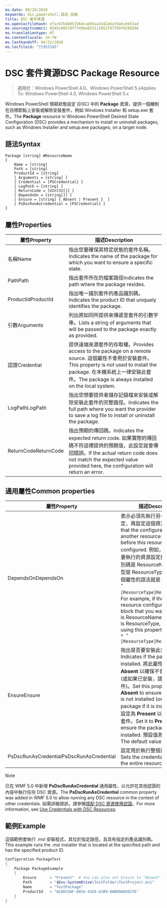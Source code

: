 ```yaml
---
ms.date: 09/20/2019
keywords: dsc,powershell,設定,安裝
title: DSC 套件資源
ms.openlocfilehash: efac07b4b051564cadd5aa1542a6afda6cd453ad
ms.sourcegitcommit: 6545c60578f7745be015111052fd7769f8289296
ms.translationtype: HT
ms.contentlocale: zh-TW
ms.lasthandoff: 04/22/2020
ms.locfileid: "71953145"
---
```

# <a name="dsc-package-resource"></a><span data-ttu-id="92baa-103">DSC 套件資源</span><span class="sxs-lookup"><span data-stu-id="92baa-103">DSC Package Resource</span></span>

> <span data-ttu-id="92baa-104">適用於：Windows PowerShell 4.0、Windows PowerShell 5.x</span><span class="sxs-lookup"><span data-stu-id="92baa-104">Applies To: Windows PowerShell 4.0, Windows PowerShell 5.x</span></span>

<span data-ttu-id="92baa-105">Windows PowerShell 預期狀態設定 (DSC) 中的 **Package** 資源，提供一個機制在目標節點上安裝或解除安裝套件，例如 Windows Installer 和 setup.exe 套件。</span><span class="sxs-lookup"><span data-stu-id="92baa-105">The **Package** resource in Windows PowerShell Desired State Configuration (DSC) provides a mechanism to install or uninstall packages, such as Windows Installer and setup.exe packages, on a target node.</span></span>

## <a name="syntax"></a><span data-ttu-id="92baa-106">語法</span><span class="sxs-lookup"><span data-stu-id="92baa-106">Syntax</span></span>

```Syntax
Package [string] #ResourceName
{
    Name = [string]
    Path = [string]
    ProductId = [string]
    [ Arguments = [string] ]
    [ Credential = [PSCredential] ]
    [ LogPath = [string] ]
    [ ReturnCode = [UInt32[]] ]
    [ DependsOn = [string[]] ]
    [ Ensure = [string] { Absent | Present }  ]
    [ PsDscRunAsCredential = [PSCredential] ]
}
```

## <a name="properties"></a><span data-ttu-id="92baa-107">屬性</span><span class="sxs-lookup"><span data-stu-id="92baa-107">Properties</span></span>

|<span data-ttu-id="92baa-108">屬性</span><span class="sxs-lookup"><span data-stu-id="92baa-108">Property</span></span> |<span data-ttu-id="92baa-109">描述</span><span class="sxs-lookup"><span data-stu-id="92baa-109">Description</span></span> |
|---|---|
|<span data-ttu-id="92baa-110">名稱</span><span class="sxs-lookup"><span data-stu-id="92baa-110">Name</span></span> |<span data-ttu-id="92baa-111">指出您要確保其特定狀態的套件名稱。</span><span class="sxs-lookup"><span data-stu-id="92baa-111">Indicates the name of the package for which you want to ensure a specific state.</span></span> |
|<span data-ttu-id="92baa-112">Path</span><span class="sxs-lookup"><span data-stu-id="92baa-112">Path</span></span> |<span data-ttu-id="92baa-113">指出套件所在的檔案路徑</span><span class="sxs-lookup"><span data-stu-id="92baa-113">Indicates the path where the package resides.</span></span> |
|<span data-ttu-id="92baa-114">ProductId</span><span class="sxs-lookup"><span data-stu-id="92baa-114">ProductId</span></span> |<span data-ttu-id="92baa-115">指出唯一識別套件的產品識別碼。</span><span class="sxs-lookup"><span data-stu-id="92baa-115">Indicates the product ID that uniquely identifies the package.</span></span> |
|<span data-ttu-id="92baa-116">引數</span><span class="sxs-lookup"><span data-stu-id="92baa-116">Arguments</span></span> |<span data-ttu-id="92baa-117">列出將如同所提供來傳遞至套件的引數字串。</span><span class="sxs-lookup"><span data-stu-id="92baa-117">Lists a string of arguments that will be passed to the package exactly as provided.</span></span> |
|<span data-ttu-id="92baa-118">認證</span><span class="sxs-lookup"><span data-stu-id="92baa-118">Credential</span></span> |<span data-ttu-id="92baa-119">提供遠端來源套件的存取權。</span><span class="sxs-lookup"><span data-stu-id="92baa-119">Provides access to the package on a remote source.</span></span> <span data-ttu-id="92baa-120">這個屬性不會用於安裝套件。</span><span class="sxs-lookup"><span data-stu-id="92baa-120">This property is not used to install the package.</span></span> <span data-ttu-id="92baa-121">在本機系統上一律安裝此套件。</span><span class="sxs-lookup"><span data-stu-id="92baa-121">The package is always installed on the local system.</span></span> |
|<span data-ttu-id="92baa-122">LogPath</span><span class="sxs-lookup"><span data-stu-id="92baa-122">LogPath</span></span> |<span data-ttu-id="92baa-123">指出您想要提供者儲存記錄檔來安裝或解除安裝此套件的完整路徑。</span><span class="sxs-lookup"><span data-stu-id="92baa-123">Indicates the full path where you want the provider to save a log file to install or uninstall the package.</span></span> |
|<span data-ttu-id="92baa-124">ReturnCode</span><span class="sxs-lookup"><span data-stu-id="92baa-124">ReturnCode</span></span> |<span data-ttu-id="92baa-125">指出預期的傳回碼。</span><span class="sxs-lookup"><span data-stu-id="92baa-125">Indicates the expected return code.</span></span> <span data-ttu-id="92baa-126">如果實際的傳回碼不符這裡提供的預期值，此設定就會傳回錯誤。</span><span class="sxs-lookup"><span data-stu-id="92baa-126">If the actual return code does not match the expected value provided here, the configuration will return an error.</span></span> |

## <a name="common-properties"></a><span data-ttu-id="92baa-127">通用屬性</span><span class="sxs-lookup"><span data-stu-id="92baa-127">Common properties</span></span>

|<span data-ttu-id="92baa-128">屬性</span><span class="sxs-lookup"><span data-stu-id="92baa-128">Property</span></span> |<span data-ttu-id="92baa-129">描述</span><span class="sxs-lookup"><span data-stu-id="92baa-129">Description</span></span> |
|---|---|
|<span data-ttu-id="92baa-130">DependsOn</span><span class="sxs-lookup"><span data-stu-id="92baa-130">DependsOn</span></span> |<span data-ttu-id="92baa-131">表示必須先執行另一個資源的設定，再設定這個資源。</span><span class="sxs-lookup"><span data-stu-id="92baa-131">Indicates that the configuration of another resource must run before this resource is configured.</span></span> <span data-ttu-id="92baa-132">例如，如果第一個想要執行的資源設定指令碼區塊識別碼是 ResourceName，而其類型是 ResourceType，則使用這個屬性的語法就是 `DependsOn = "[ResourceType]ResourceName"`。</span><span class="sxs-lookup"><span data-stu-id="92baa-132">For example, if the ID of the resource configuration script block that you want to run first is ResourceName and its type is ResourceType, the syntax for using this property is `DependsOn = "[ResourceType]ResourceName"`.</span></span> |
|<span data-ttu-id="92baa-133">Ensure</span><span class="sxs-lookup"><span data-stu-id="92baa-133">Ensure</span></span> |<span data-ttu-id="92baa-134">指出是否要安裝此套件。</span><span class="sxs-lookup"><span data-stu-id="92baa-134">Indicates if the package is installed.</span></span> <span data-ttu-id="92baa-135">將此屬性設定為 **Absent** 以確保不會安裝此套件 (或如果已安裝，請解除安裝此套件)。</span><span class="sxs-lookup"><span data-stu-id="92baa-135">Set this property to **Absent** to ensure the package is not installed (or uninstall the package if it is installed).</span></span> <span data-ttu-id="92baa-136">將其設定為 **Present** 以確保已安裝此套件。</span><span class="sxs-lookup"><span data-stu-id="92baa-136">Set it to **Present** to ensure the package is installed.</span></span> <span data-ttu-id="92baa-137">預設值為 **Present**。</span><span class="sxs-lookup"><span data-stu-id="92baa-137">The default value is **Present**.</span></span> |
|<span data-ttu-id="92baa-138">PsDscRunAsCredential</span><span class="sxs-lookup"><span data-stu-id="92baa-138">PsDscRunAsCredential</span></span> |<span data-ttu-id="92baa-139">設定用於執行整個資源的認證。</span><span class="sxs-lookup"><span data-stu-id="92baa-139">Sets the credential for running the entire resource as.</span></span> |

> [!NOTE]
> <span data-ttu-id="92baa-140">已在 WMF 5.0 中新增 **PsDscRunAsCredential** 通用屬性，以允許在其他認證的內容中執行任何 DSC 資源。</span><span class="sxs-lookup"><span data-stu-id="92baa-140">The **PsDscRunAsCredential** common property was added in WMF 5.0 to allow running any DSC resource in the context of other credentials.</span></span> <span data-ttu-id="92baa-141">如需詳細資訊，請參閱[搭配 DSC 資源使用認證](../../../configurations/runasuser.md)。</span><span class="sxs-lookup"><span data-stu-id="92baa-141">For more information, see [Use Credentials with DSC Resources](../../../configurations/runasuser.md).</span></span>

## <a name="example"></a><span data-ttu-id="92baa-142">範例</span><span class="sxs-lookup"><span data-stu-id="92baa-142">Example</span></span>

<span data-ttu-id="92baa-143">這個範例會執行 .msi 安裝程式，其位於指定路徑，且具有指定的產品識別碼。</span><span class="sxs-lookup"><span data-stu-id="92baa-143">This example runs the .msi installer that is located at the specified path and has the specified product ID.</span></span>

```powershell
Configuration PackageTest
{
    Package PackageExample
    {
        Ensure      = "Present"  # You can also set Ensure to "Absent"
        Path        = "$Env:SystemDrive\TestFolder\TestProject.msi"
        Name        = "TestPackage"
        ProductId   = "ACDDCDAF-80C6-41E6-A1B9-8ABD8A05027E"
    }
}
```
